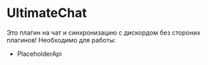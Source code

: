 # UltimateChat
Это плагин на чат и синхронизацию с дискордом без стороних плагинов!
Необходимо для работы:
- PlaceholderApi
